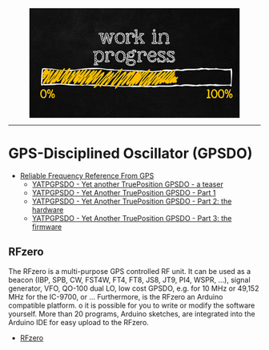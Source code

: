 <!--
Maintainer:   jeffskinnerbox@yahoo.com / www.jeffskinnerbox.me
Version:      0.0.0
-->


<div align="center">
<img src="https://raw.githubusercontent.com/jeffskinnerbox/blog/main/content/images/banners-bkgrds/work-in-progress.jpg" title="These materials require additional work and are not ready for general use." align="center" width=420px height=219px>
</div>


-----




# GPS-Disciplined Oscillator (GPSDO)
* [Reliable Frequency Reference From GPS](https://hackaday.com/2021/02/28/reliable-frequency-reference-from-gps/)
    * [YATPGPSDO - Yet another TruePosition GPSDO - a teaser](https://diysquared.blogspot.com/2021/01/yatg-yet-another-trueposition-gpsdo.html)
    * [YATPGPSDO - Yet Another TruePosition GPSDO - Part 1](https://diysquared.blogspot.com/2021/02/yatg-yet-another-trueposition-gpsdo.html)
    * [YATPGPSDO - Yet Another TruePosition GPSDO - Part 2: the hardware](https://diysquared.blogspot.com/2021/02/yatpgpsdo-yet-another-trueposition.html)
    * [YATPGPSDO - Yet Another TruePosition GPSDO - Part 3: the firmware](https://diysquared.blogspot.com/2021/02/yatpgpsdo-yet-another-trueposition_20.html)

## RFzero
The RFzero is a multi-purpose GPS controlled RF unit.
It can be used as a beacon (IBP, SPB, CW, FST4W, FT4, FT8, JS8, JT9, PI4, WSPR, …),
signal generator, VFO, QO-100 dual LO, low cost GPSDO, e.g. for 10 MHz or 49,152 MHz for the IC-9700,
or … Furthermore, is the RFzero an Arduino compatible platform.
o it is possible for you to write or modify the software yourself.
More than 20 programs, Arduino sketches, are integrated into the Arduino IDE for easy upload to the RFzero.

* [RFzero](https://www.rfzero.net/)

